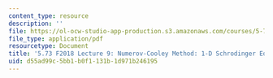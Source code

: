 ```yaml
---
content_type: resource
description: ''
file: https://ol-ocw-studio-app-production.s3.amazonaws.com/courses/5-73-quantum-mechanics-i-fall-2018/d55ad99c5bb1b0f1131b1d971b246195_MIT5_73F18_Lec9.pdf
file_type: application/pdf
resourcetype: Document
title: '5.73 F2018 Lecture 9: Numerov-Cooley Method: 1-D Schrodinger Equation'
uid: d55ad99c-5bb1-b0f1-131b-1d971b246195
---
```

